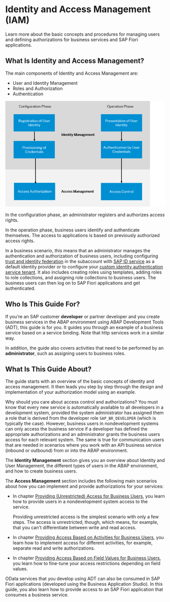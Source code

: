<!-- loio5b6290112008456b9e9400faebb8cd33 -->

# Identity and Access Management \(IAM\)

Learn more about the basic concepts and procedures for managing users and defining authorizations for business services and SAP Fiori applications.



<a name="loio5b6290112008456b9e9400faebb8cd33__section_fvs_1qz_jrb"/>

## What Is Identity and Access Management?

The main components of Identity and Access Management are:

-   User and Identity Management
-   Roles and Authorization
-   Authentication

![](images/IAM_Overview_215b0ed.png) 

In the configuration phase, an administrator registers and authorizes access rights.

In the operation phase, business users identify and authenticate themselves. The access to applications is based on previously authorized access rights.

In a business scenario, this means that an administrator manages the authentication and authorization of business users, including configuring [trust and identity federation](https://help.sap.com/viewer/65de2977205c403bbc107264b8eccf4b/Cloud/en-US/cb1bc8f1bd5c482e891063960d7acd78.html) in the subaccount with [SAP ID service](https://help.sap.com/viewer/ae8e8427ecdf407790d96dad93b5f723/Cloud/en-US/d6a8db70bdde459f92f2837349f95090.html) as a default identity provider or to configure your [custom identity authentication service tenant](../20-getting-started/setup-of-a-custom-identity-service-optional-550251a.md)​. It also includes creating roles using templates, adding roles to role collections, and assigning role collections to business users. The business users can then log on to SAP Fiori applications and get authenticated.



<a name="loio5b6290112008456b9e9400faebb8cd33__section_xxr_1hr_cmb"/>

## Who Is This Guide For?

If you’re an SAP customer **developer** or partner developer and you create business services in the ABAP environment using ABAP Development Tools \(ADT\), this guide is for you. It guides you through an example of a business service based on a service binding. Note that http services work in a similar way.

In addition, the guide also covers activities that need to be performed by an **administrator**, such as assigning users to business roles.



<a name="loio5b6290112008456b9e9400faebb8cd33__section_fbd_1m4_nlb"/>

## What Is This Guide About?

The guide starts with an overview of the basic concepts of identity and access management. It then leads you step by step through the design and implementation of your authorization model using an example.

Why should you care about access control and authorizations? You must know that every new service is automatically available to all developers in a development system, provided the system administrator has assigned them a role that is derived from the developer role `SAP_BR_DEVELOPER` \(which is typically the case\). However, business users in nondevelopment systems can only access the business service if a developer has defined the appropriate authorizations and an administrator grants the business users access for each relevant system. The same is true for communication users that are needed in scenarios where you work with an API business service \(inbound or outbound\) from or into the ABAP environment.

The **Identity Management** section gives you an overview about Identity and User Management, the different types of users in the ABAP environment, and how to create business users.

The **Access Management** section includes the following main scenarios about how you can implement and provide authorizations for your services:

-   In chapter [Providing \(Unrestricted\) Access for Business Users](providing-unrestricted-access-for-business-users-41f3639.md), you learn how to provide users in a nondevelopment system access to the service.

    Providing unrestricted access is the simplest scenario with only a few steps. The access is unrestricted, though, which means, for example, that you can't differentiate between write and read access.

-   In chapter [Providing Access Based on Activities for Business Users](providing-access-based-on-activities-for-business-users-f070f5d.md), you learn how to implement access for different activities, for example, separate read and write authorizations.

-   In chapter [Providing Access Based on Field Values for Business Users](providing-access-based-on-field-values-for-business-users-d60c7fb.md), you learn how to fine-tune your access restrictions depending on field values.


OData services that you develop using ADT can also be consumed in SAP Fiori applications \(developed using the Business Application Studio\). In this guide, you also learn how to provide access to an SAP Fiori application that consumes a business service.

